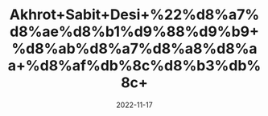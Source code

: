 ---
title: 'Akhrot+Sabit+Desi+%22%d8%a7%d8%ae%d8%b1%d9%88%d9%b9+%d8%ab%d8%a7%d8%a8%d8%aa+%d8%af%db%8c%d8%b3%db%8c+'
date: '2022-11-17' 
metatag: '' 
inventory: '0' 
draft: false 
# meta description 
shortDescripton: 'Walnut+Whole%22+Walnuts+is+a+good+source+of+nutrition+and+for+weight+loss.+Walnuts+are+rich+in+proteins+and+have+benefits+for+hair+and+skin.'
description: 'Dry+Fruit+%da%88%d8%b1%d8%a7%d8%a6%db%8c+%d9%81%d8%b1%d9%88%d8%aa'
longdescription: ''
tags: ''
brand: ''
subCategory: ''
sellCount: '0'
featured: True
# product Price
price: '200.0'
# Product Short Description
shortDescription: 'Walnut+Whole%22+Walnuts+is+a+good+source+of+nutrition+and+for+weight+loss.+Walnuts+are+rich+in+proteins+and+have+benefits+for+hair+and+skin.'
productID: '19A05E98-0A2D-ED11-9968-005056B3A416'
type: 'products'
category: 'Dry+Fruit+%da%88%d8%b1%d8%a7%d8%a6%db%8c+%d9%81%d8%b1%d9%88%d8%aa' 
thumnailproduct: 'https://eraconnect.blob.core.windows.net/product-images/aminsaddiquidawakhana/19A05E98-0A2D-ED11-9968-005056B3A416.webp' 
images:
  - image: 'https://eraconnect.blob.core.windows.net/product-images/aminsaddiquidawakhana/19A05E98-0A2D-ED11-9968-005056B3A416.webp'  
Variants:
---